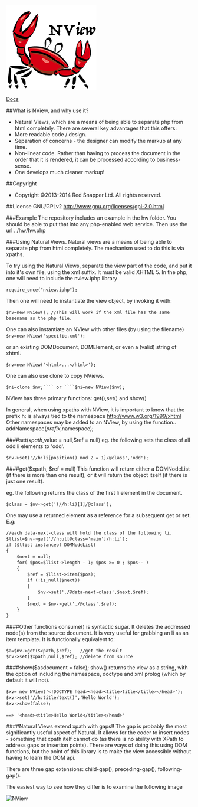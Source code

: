 ![NView](logo.png)

[Docs](http://redsnapper.github.io/NView)

##What is NView, and why use it?
* Natural Views, which are a means of being able to separate php from html completely. There are several key advantages that this offers:
 * More readable code / design.
 * Separation of concerns - the designer can modify the markup at any time.
 * Non-linear code. Rather than having to process the document in the order that it is rendered, it can be processed according to business-sense.
 * One develops much cleaner markup!

##Copyright
* Copyright ©2013-2014 Red Snapper Ltd. All rights reserved.

##License
GNU/GPLv2
http://www.gnu.org/licenses/gpl-2.0.html

###Example
The repository includes an example in the hw folder.
You should be able to put that into any php-enabled web service.
Then use the url ../hw/hw.php  

###Using Natural Views.
Natural views are a means of being able to separate php from html completely.
The mechanism used to do this is via xpaths. 

To try using the Natural Views, separate the view part of the code, and put it into it's own file, using the xml suffix. It must be valid XHTML 5.
In the php, one will need to include the nview.iphp library

````
require_once("nview.iphp");
````

Then one will need to instantiate the view object, by invoking it with:

````
$nv=new NView(); //This will work if the xml file has the same basename as the php file.
````

One can also instantiate an NView with other files (by using the filename)
````$nv=new NView('specific.xml');````

or an existing DOMDocument, DOMElement, or even a (valid) string of xhtml.
````
$nv=new NView('<html>...</html>');
````

One can also use clone to copy NViews.
````
$ni=clone $nv;```` or ````$ni=new NView($nv);
````

NView has three primary functions: get(),set() and show()

In general, when using xpaths with NView, it is important to know that the prefix h: is always tied to the namespace http://www.w3.org/1999/xhtml
Other namespaces may be added to an NView, by using the function..
addNamespace($prefix,$namespace);

####set($xpath,$value = null,$ref = null)
eg. the following sets the class of all odd li elements to 'odd'.
````
$nv->set('//h:li[position() mod 2 = 1]/@class','odd');
````

####get($xpath, $ref = null)
This function will return either a DOMNodeList (if there is more than one result), or it will return the object itself (if there is just one result).

eg. the following returns the class of the first li element in the document.
````
$class = $nv->get('(//h:li)[1]/@class');
````

One may use a returned element as a reference for a subsequent get or set.
E.g:

```
//each data-next-class will hold the class of the following li.
$llist=$nv->get('//h:ul[@class='main']/h:li');
if ($llist instanceof DOMNodeList)
{
	$next = null;
	for( $pos=$llist->length - 1; $pos >= 0 ; $pos-- )
	{
		$ref = $llist->item($pos);
		if (!is_null($next))
		{
			$nv->set('./@data-next-class',$next,$ref);
		}
		$next = $nv->get('./@class',$ref);
	}
}
```

####Other functions
consume() is syntactic sugar. It deletes the addressed node(s) from the source document. It is very useful for grabbing an li as an item template.
It is functionally equivalent to:
```
$a=$nv->get($xpath,$ref); 	//get the result
$nv->set($xpath,null,$ref); //delete from source
```

####show($asdocument = false);
show() returns the view as a string, with the option of including the namespace, doctype and xml prolog (which by default it will not).

```
$xv= new NView('<!DOCTYPE head><head><title>title</title></head>');
$xv->set('//h:title/text()','Hello World');
$xv->show(false);

==> '<head><title>Hello World</title></head>'
```

####Natural Views extend xpath with gaps!!
The gap is probably the most significantly useful aspect of Natural. It allows for the coder to insert nodes - something that xpath itelf cannot do (as there is no ability with XPath to address gaps or insertion points). There are ways of doing this using DOM functions, but the point of this library is to make the view accessible without having to learn the DOM api.

There are three gap extensions: child-gap(), preceding-gap(), following-gap().

The easiest way to see how they differ is to examine the following image

![NView](gaps.gif)
